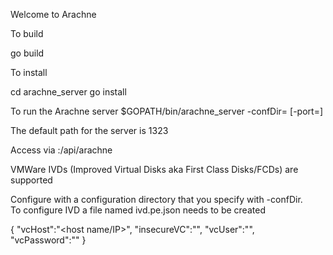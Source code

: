 Welcome to Arachne

To build

go build

To install

cd arachne_server
go install

To run the Arachne server
$GOPATH/bin/arachne_server -confDir=<your configuration dir> [-port=<desired port number>]

The default path for the server is 1323

Access via <ip>:/api/arachne

VMWare IVDs (Improved Virtual Disks aka First Class Disks/FCDs) are supported

Configure with a configuration directory that you specify with -confDir.  
To configure IVD a file named ivd.pe.json needs to be created

{
	"vcHost":"<host name/IP>",
	"insecureVC":"<Y unless your server has a proper certificate>",
	"vcUser":"<VC login>",
	"vcPassword":"<VC password>"
}